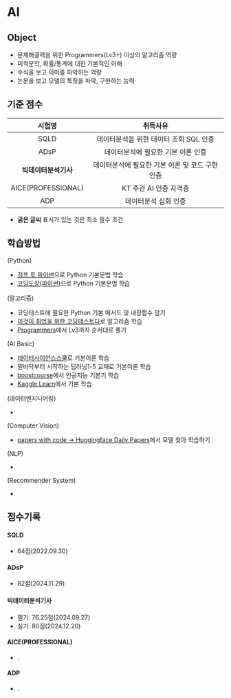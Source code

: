# AI

## Object
- 문제해결력을 위한 Programmers(Lv3+) 이상의 알고리즘 역량
- 미적분학, 확률/통계에 대한 기본적인 이해
- 수식을 보고 의미를 파악하는 역량
- 논문을 보고 모델의 특징을 파악, 구현하는 능력

## 기준 점수
| 시험명 | 취득사유 |
| :---: | :---: |
| SQLD | 데이터분석을 위한 데이터 조회 SQL 인증 |
| ADsP | 데이터분석에 필요한 기본 이론 인증 |
| **빅데이터분석기사** | 데이터분석에 필요한 기본 이론 및 코드 구현 인증 |
| AICE(PROFESSIONAL) | KT 주관 AI 인증 자격증 |
| ADP | 데이터분석 심화 인증 |
- **굵은 글씨** 표시가 있는 것은 최소 필수 조건


## 학습방법
(Python)
- [점프 투 파이썬](https://wikidocs.net/book/1)으로 Python 기본문법 학습
- [코딩도장(파이썬)](https://dojang.io/course/view.php?id=7)으로 Python 기본문법 학습

(알고리즘)
- 코딩테스트에 필요한 Python 기본 메서드 및 내장함수 암기
- [이것이 취업을 위한 코딩테스트다](https://www.youtube.com/playlist?list=PLRx0vPvlEmdAghTr5mXQxGpHjWqSz0dgC)로 알고리즘 학습
- [Programmers](https://school.programmers.co.kr/learn/challenges?order=recent)에서 Lv3까지 순서대로 풀기

(AI Basic)
- [데이터사이언스스쿨](https://datascienceschool.net/intro.html)로 기본이론 학습
- 밑바닥부터 시작하는 딥러닝1-5 교재로 기본이론 학습
- [boostcourse](https://www.boostcourse.org/opencourse)에서 인공지능 기본기 학습
- [Kaggle Learn](https://www.kaggle.com/)에서 기본 학습

(데이터엔지니어링)
- []()

(Computer Vision)
- [papers with code -> Huggingface Daily Papers](https://huggingface.co/papers)에서 모델 찾아 학습하기

(NLP)
- []()

(Recommender System)
- []()

## 점수기록

#### SQLD
- 64점(2022.09.30)

#### ADsP
- 82점(2024.11.29)

#### 빅데이터분석기사
- 필기: 76.25점(2024.09.27)
- 실기: 80점(2024.12.20)

#### AICE(PROFESSIONAL)
- .

#### ADP
- .
